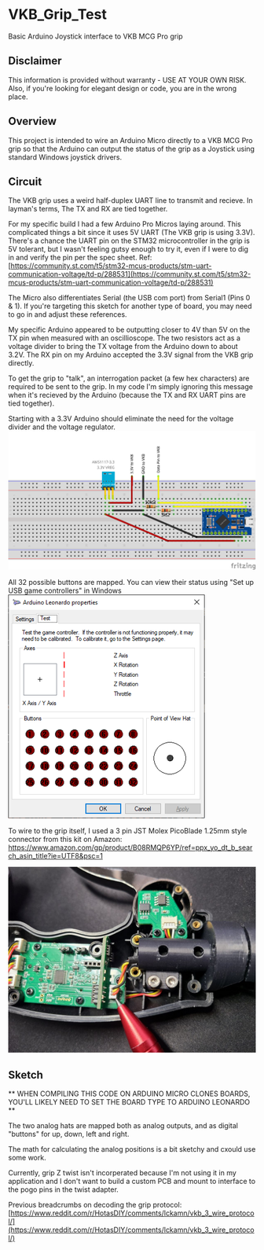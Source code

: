 # VKB_Grip_Test

Basic Arduino Joystick interface to VKB MCG Pro grip

## Disclaimer

This information is provided without warranty - USE AT YOUR OWN RISK. 
Also, if you're looking for elegant design or code, you are in the wrong place.

## Overview

This project is intended to wire an Arduino Micro directly to a VKB MCG Pro grip so that the Arduino can output the status of the grip as a Joystick using standard Windows joystick drivers.

## Circuit

The VKB grip uses a weird half-duplex UART line to transmit and recieve. In layman's terms, The TX and RX are tied together.

For my specific build I had a few Arduino Pro Micros laying around. This complicated things a bit since it uses 5V UART (The VKB grip is using 3.3V). There's a chance the UART pin on the STM32 microcontroller in the grip is 5V tolerant, but I wasn't feeling gutsy enough to try it, even if I were to dig in and verify the pin per the spec sheet. Ref: [https://community.st.com/t5/stm32-mcus-products/stm-uart-communication-voltage/td-p/288531](https://community.st.com/t5/stm32-mcus-products/stm-uart-communication-voltage/td-p/288531) 

The Micro also differentiates Serial (the USB com port) from Serial1 (Pins 0 & 1). If you're targeting this sketch for another type of board, you may need to go in and adjust these references.

My specific Arduino appeared to be outputting closer to 4V than 5V on the TX pin when measured with an oscillioscope. The two resistors act as a voltage divider to bring the TX voltage from the Arduino down to about 3.2V. The RX pin on my Arduino accepted the 3.3V signal from the VKB grip directly. 

To get the grip to "talk", an interrogation packet (a few hex characters) are required to be sent to the grip. In my code I'm simply ignoring this message when it's recieved by the Arduino (because the TX and RX UART pins are tied together).

Starting with a 3.3V Arduino should eliminate the need for the voltage divider and the voltage regulator.
![Circuit Layout](/images/VKB_Grip_Schematic_bb.png)

All 32 possible buttons are mapped. You can view their status using "Set up USB game controllers" in Windows
![Testing](/images/Test.png)

To wire to the grip itself, I used a 3 pin JST Molex PicoBlade 1.25mm style connector from this kit on Amazon: https://www.amazon.com/gp/product/B08RMQP6YP/ref=ppx_yo_dt_b_search_asin_title?ie=UTF8&psc=1

![Connector](/images/Conn.jpg)

## Sketch

** WHEN COMPILING THIS CODE ON ARDUINO MICRO CLONES BOARDS, YOU'LL LIKELY NEED TO SET THE BOARD TYPE TO ARDUINO LEONARDO **

The two analog hats are mapped both as analog outputs, and as digital "buttons" for up, down, left and right.

The math for calculating the analog positions is a bit sketchy and cxould use some work.

Currently, grip Z twist isn't incorperated because I'm not using it in my application and I don't want to build a custom PCB and mount to interface to the pogo pins in the twist adapter.

Previous breadcrumbs on decoding the grip protocol: [https://www.reddit.com/r/HotasDIY/comments/lckamn/vkb_3_wire_protocol/](https://www.reddit.com/r/HotasDIY/comments/lckamn/vkb_3_wire_protocol/)
